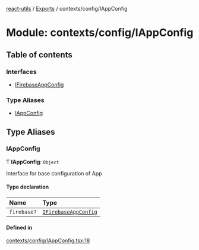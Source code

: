[react-utils](../README.md) / [Exports](../modules.md) / contexts/config/IAppConfig

# Module: contexts/config/IAppConfig

## Table of contents

### Interfaces

- [IFirebaseAppConfig](../interfaces/contexts_config_IAppConfig.IFirebaseAppConfig.md)

### Type Aliases

- [IAppConfig](contexts_config_IAppConfig.md#iappconfig)

## Type Aliases

### IAppConfig

Ƭ **IAppConfig**: `Object`

Interface for base configuration of App

#### Type declaration

| Name | Type |
| :------ | :------ |
| `firebase?` | [`IFirebaseAppConfig`](../interfaces/contexts_config_IAppConfig.IFirebaseAppConfig.md) |

#### Defined in

[contexts/config/IAppConfig.tsx:18](https://github.com/mts88/react-utils/blob/eee399d/lib/contexts/config/IAppConfig.tsx#L18)
